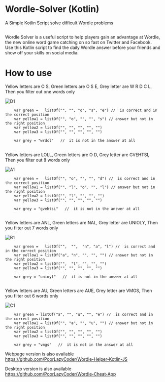 # Wordle-Solver (Kotlin)
A Simple Kotlin Script solve difficult Wordle problems

##
 
Wordle Solver is a useful script to help players gain an advantage at Wordle, the new online word game catching on so fast on Twitter and Facebook. Use this Kotlin script to find the daily Wordle answer before your friends and show off your skills on social media.

##
# How to use


Yellow letters are O S, Green letters are O S E, Grey letter are W R D C L, Then you filter out one words only

![D1](https://user-images.githubusercontent.com/98500513/152036230-0b9ace99-2b62-4c5c-81de-cdbd9afc5736.png)

 
```
    var green =   listOf("", "", "o", "s", "e") //  is correct and in the correct position
    var yellow1 = listOf("", "o", "", "", "s") // answer but not in the right position
    var yellow2 = listOf("", "", "", "", "")
    var yellow3 = listOf("", "", "", "", "")

    var grey = "wrdcl"   //  it is not in the answer at all
``` 
##


Yellow letters are LOLL, Green letters are O D, Grey letter are GVEHTSI, Then you filter out 8 words only

![A1](https://user-images.githubusercontent.com/98500513/151674338-ce06de27-6a69-4498-9ff6-c2dc8024294c.png)

```
    var green =   listOf("", "o", "", "", "d") //  is correct and in the correct position
    var yellow1 = listOf("", "l", "o", "", "l") // answer but not in the right position
    var yellow2 = listOf("", "l", "", "", "")
    var yellow3 = listOf("", "", "", "", "")

    var grey = "gvehtsi"   //  it is not in the answer at all
``` 
##

Yellow letters are ANL, Green letters are NAL, Grey letter are UNIOLY, Then you filter out 7 words only

![B1](https://user-images.githubusercontent.com/98500513/151674487-c5308e05-8e97-492e-8190-0101ad6bb105.png)

```
    var green =   listOf("",  "",  "n", "a", "l") //  is correct and in the correct position
    var yellow1 = listOf("a", "n", "", "", "") // answer but not in the right position
    var yellow2 = listOf("",  "l", "", "", "")
    var yellow3 = listOf("", "", "", "", "")

    var grey = "unioyl"   //  it is not in the answer at all
``` 
##

Yellow letters are AU, Green letters are AUE, Grey letter are VMGS, Then you filter out 6 words only

![C1](https://user-images.githubusercontent.com/98500513/151674574-f4c2800a-8087-434f-b0ca-072ba7812840.png)

```
    var green = listOf("a", "", "u", "", "e") //  is correct and in the correct position
    var yellow1 = listOf("", "a", "", "u", "") // answer but not in the right position
    var yellow2 = listOf("", "", "", "", "")
    var yellow3 = listOf("", "", "", "", "")

    var grey = "vmgs"   //  it is not in the answer at all
``` 
Webpage version is also available https://github.com/PoorLazyCoder/Wordle-Helper-Kotlin-JS


Desktop version is also available https://github.com/PoorLazyCoder/Wordle-Cheat-App
